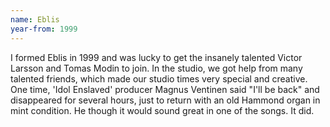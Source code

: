 ```yaml
---
name: Eblis
year-from: 1999
---
```


I formed Eblis in 1999 and was lucky to get the insanely talented Victor Larsson and Tomas Modin to join. In the studio, we got help from many talented friends, which made our studio times very special and creative. One time, 'Idol Enslaved' producer Magnus Ventinen said "I'll be back" and disappeared for several hours, just to return with an old Hammond organ in mint condition. He though it would sound great in one of the songs. It did.